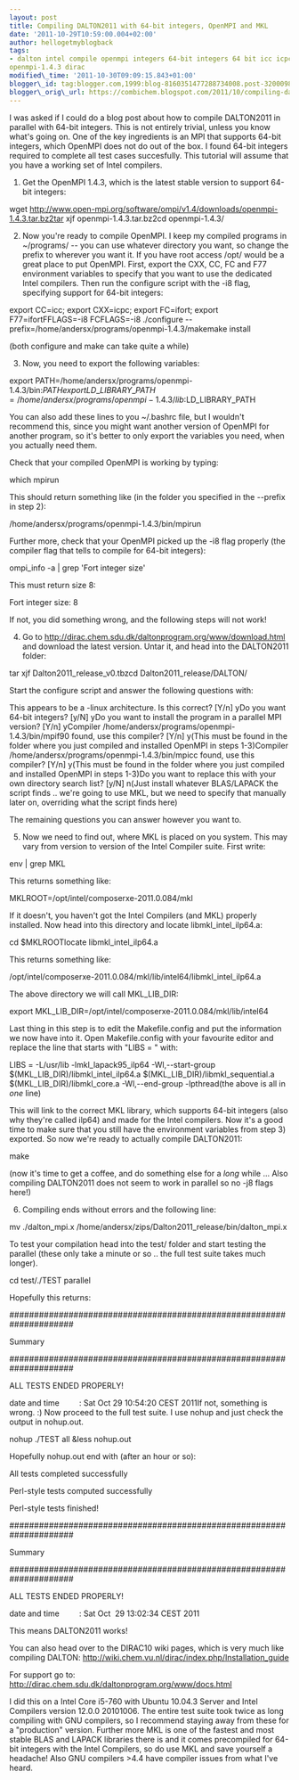 ```yaml
---
layout: post
title: Compiling DALTON2011 with 64-bit integers, OpenMPI and MKL
date: '2011-10-29T10:59:00.004+02:00'
author: hellogetmyblogback
tags:
- dalton intel compile openmpi integers 64-bit integers 64 bit icc icpc ifort openmpi
openmpi-1.4.3 dirac
modified\_time: '2011-10-30T09:09:15.843+01:00'
blogger\_id: tag:blogger.com,1999:blog-8160351477288734008.post-3200098717966050502
blogger\_orig\_url: https://combichem.blogspot.com/2011/10/compiling-dalton2011-with-64-bit.html
---
```


I was asked if I could do a blog post about how to compile DALTON2011 in parallel with 64-bit integers. This is not entirely trivial, unless you know what's going on. One of the key ingredients is an MPI that supports 64-bit integers, which OpenMPI does not do out of the box. I found 64-bit integers required to complete all test cases succesfully. This tutorial will assume that you have a working set of Intel compilers.

1) Get the OpenMPI 1.4.3, which is the latest stable version to support 64-bit integers:

wget http://www.open-mpi.org/software/ompi/v1.4/downloads/openmpi-1.4.3.tar.bz2tar xjf openmpi-1.4.3.tar.bz2cd openmpi-1.4.3/



2) Now you're ready to compile OpenMPI. I keep my compiled programs in ~/programs/ -- you can use whatever directory you want, so change the prefix to wherever you want it. If you have root access /opt/ would be a great place to put OpenMPI. First, export the CXX, CC, FC and F77 environment variables to specify that you want to use the dedicated Intel compilers. Then run the configure script with the -i8 flag, specifying support for 64-bit integers:

export CC=icc; export CXX=icpc; export FC=ifort; export F77=ifortFFLAGS=-i8 FCFLAGS=-i8 ./configure --prefix=/home/andersx/programs/openmpi-1.4.3/makemake install

(both configure and make can take quite a while)



3) Now, you need to export the following variables:

export PATH=/home/andersx/programs/openmpi-1.4.3/bin:$PATHexport LD\_LIBRARY\_PATH=/home/andersx/programs/openmpi-1.4.3/lib:$LD\_LIBRARY\_PATH

You can also add these lines to you ~/.bashrc file, but I wouldn't recommend this, since you might want another version of OpenMPI for another program, so it's better to only export the variables you need, when you actually need them.

Check that your compiled OpenMPI is working by typing:

which mpirun

This should return something like (in the folder you specified in the --prefix in step 2):

/home/andersx/programs/openmpi-1.4.3/bin/mpirun

Further more, check that your OpenMPI picked up the -i8 flag properly (the compiler flag that tells to compile for 64-bit integers):

ompi\_info -a | grep 'Fort integer size'

This must return size 8:

Fort integer size: 8

If not, you did something wrong, and the following steps will not work!



4) Go to <http://dirac.chem.sdu.dk/daltonprogram.org/www/download.html> and download the latest version. Untar it, and head into the DALTON2011 folder:

tar xjf Dalton2011\_release\_v0.tbzcd Dalton2011\_release/DALTON/

Start the configure script and answer the following questions with:

This appears to be a -linux architecture. Is this correct? [Y/n] yDo you want 64-bit integers? [y/N] yDo you want to install the program in a parallel MPI version? [Y/n] yCompiler /home/andersx/programs/openmpi-1.4.3/bin/mpif90 found, use this compiler? [Y/n] y(This must be found in the folder where you just compiled and installed OpenMPI in steps 1-3)Compiler /home/andersx/programs/openmpi-1.4.3/bin/mpicc found, use this compiler? [Y/n] y(This must be found in the folder where you just compiled and installed OpenMPI in steps 1-3)Do you want to replace this with your own directory search list? [y/N] n(Just install whatever BLAS/LAPACK the script finds .. we're going to use MKL, but we need to specify that manually later on, overriding what the script finds here)

The remaining questions you can answer however you want to.

5) Now we need to find out, where MKL is placed on you system. This may vary from version to version of the Intel Compiler suite. First write:

env | grep MKL

This returns something like:

MKLROOT=/opt/intel/composerxe-2011.0.084/mkl

If it doesn't, you haven't got the Intel Compilers (and MKL) properly installed. Now head into this directory and locate libmkl\_intel\_ilp64.a:

cd $MKLROOTlocate libmkl\_intel\_ilp64.a

This returns something like:

/opt/intel/composerxe-2011.0.084/mkl/lib/intel64/libmkl\_intel\_ilp64.a

The above directory we will call MKL\_LIB\_DIR:

export MKL\_LIB\_DIR=/opt/intel/composerxe-2011.0.084/mkl/lib/intel64

Last thing in this step is to edit the Makefile.config and put the information we now have into it. Open Makefile.config with your favourite editor and replace the line that starts with "LIBS = " with:

LIBS = -L/usr/lib -lmkl\_lapack95\_ilp64 -Wl,--start-group $(MKL\_LIB\_DIR)/libmkl\_intel\_ilp64.a $(MKL\_LIB\_DIR)/libmkl\_sequential.a $(MKL\_LIB\_DIR)/libmkl\_core.a -Wl,--end-group -lpthread(the above is all in *one* line)

This will link to the correct MKL library, which supports 64-bit integers (also why they're called ilp64) and made for the Intel compilers. Now it's a good time to make sure that you still have the environment variables from step 3) exported. So now we're ready to actually compile DALTON2011:

make

(now it's time to get a coffee, and do something else for a *long* while ... Also compiling DALTON2011 does not seem to work in parallel so no -j8 flags here!)

6) Compiling ends without errors and the following line:

mv ./dalton\_mpi.x /home/andersx/zips/Dalton2011\_release/bin/dalton\_mpi.x

To test your compilation head into the test/ folder and start testing the parallel (these only take a minute or so .. the full test suite takes much longer).

cd test/./TEST parallel

Hopefully this returns:

#####################################################################

Summary

#####################################################################



ALL TESTS ENDED PROPERLY!



date and time         : Sat Oct 29 10:54:20 CEST 2011If not, something is wrong. :) Now proceed to the full test suite. I use nohup and just check the output in nohup.out.

nohup ./TEST all &less nohup.out

Hopefully nohup.out end with (after an hour or so):

All tests completed successfully

Perl-style tests computed successfully



Perl-style tests finished!



#####################################################################

Summary

#####################################################################



ALL TESTS ENDED PROPERLY!



date and time         : Sat Oct  29 13:02:34 CEST 2011

This means DALTON2011 works!



You can also head over to the DIRAC10 wiki pages, which is very much like compiling DALTON: <http://wiki.chem.vu.nl/dirac/index.php/Installation_guide>



For support go to: <http://dirac.chem.sdu.dk/daltonprogram.org/www/docs.html>

I did this on a Intel Core i5-760 with Ubuntu 10.04.3 Server and Intel Compilers version 12.0.0 20101006. The entire test suite took twice as long compiling with GNU compilers, so I recommend staying away from these for a "production" version. Further more MKL is one of the fastest and most stable BLAS and LAPACK libraries there is and it comes precompiled for 64-bit integers with the Intel Compilers, so do use MKL and save yourself a headache! Also GNU compilers >4.4 have compiler issues from what I've heard.

